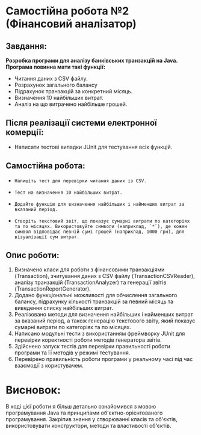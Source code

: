 # Самостійна робота №2 (Фінансовий аналізатор)

## Завдання:

**Розробка програми для аналізу банківських транзакцій на Java.**<br>
**Програма повинна мати такі функції:**

- Читання даних з CSV файлу.
- Розрахунок загального балансу
- Підрахунок транзакцій за конкретний місяць.
- Визначення 10 найбільших витрат.
- Аналіз на що витрачено найбільше грошей.

## Після реалізації системи електронної комерції:

- Написати тестові випадки JUnit для тестування всіх функцій.

## Самостійна робота:

-     Напишіть тест для перевірки читання даних із CSV.
-     Тест на визначення 10 найбільших витрат.
-     Додайте функцію для визначення найбільших і найменших витрат за вказаний період.
-     Створіть текстовий звіт, що показує сумарні витрати по категоріях та по місяцях. Використовуйте символи (наприклад, `*`), де кожен символ відповідає певній сумі грошей (наприклад, 1000 грн), для візуалізації сум витрат.

## Опис роботи:

1. Визначено класи для роботи з фінансовими транзакціями (Transaction), зчитування даних з CSV файлу (TransactionCSVReader), аналізу транзакцій (TransactionAnalyzer) та генерації звітів (TransactionReportGenerator). 
2. Додано функціональні можливості для обчислення загального балансу, підрахунку кількості транзакцій за певний місяць та виведення списку найбільших витрат. 
3. Реалізовано методи для визначення найбільших і найменших витрат за вказаний період, а також генерацію текстового звіту, який показує сумарні витрати по категоріях та по місяцях. 
4. Написано модульні тести з використанням фреймворку JUnit для перевірки коректності роботи методів генератора звітів. 
5. Здійснено запуск тестів для перевірки правильності роботи програми та її методів у режимі тестування. 
6. Перевірено правильність роботи програми у реальному часі під час взаємодії з користувачем.

# Висновок:

В ході цієї роботи я більш детально ознайомився з мовою програмування Java та принципами об'єктно-орієнтованого програмування.
Закріпив знання у створюванні класів та об'єктів, використовувати конструктори, методи та властивості об'єктів.
